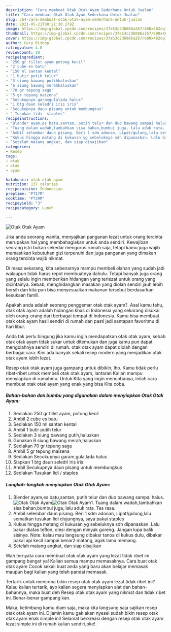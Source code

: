 ```yaml
---
description: "Cara membuat Otak Otak Ayam Sederhana Untuk Jualan"
title: "Cara membuat Otak Otak Ayam Sederhana Untuk Jualan"
slug: 364-cara-membuat-otak-otak-ayam-sederhana-untuk-jualan
date: 2021-05-21T08:21:30.279Z
image: https://img-global.cpcdn.com/recipes/37e53c2d6086a267/680x482cq70/otak-otak-ayam-foto-resep-utama.jpg
thumbnail: https://img-global.cpcdn.com/recipes/37e53c2d6086a267/680x482cq70/otak-otak-ayam-foto-resep-utama.jpg
cover: https://img-global.cpcdn.com/recipes/37e53c2d6086a267/680x482cq70/otak-otak-ayam-foto-resep-utama.jpg
author: Cory Bishop
ratingvalue: 4.8
reviewcount: 10
recipeingredient:
- "250 gr fillet ayam potong kecil"
- "2 cube es batu"
- "150 ml santan kental"
- "1 butir putih telur"
- "3 siung bawang putihhaluskan"
- "6 siung bawang merahhaluskan"
- "70 gr tepung sagu"
- "5 gr tepung maizena"
- "Secukupnya garamgulalada halus"
- "1 btg daun seledri iris iris"
- "Secukupnya daun pisang untuk membungkus"
- " Tusukan lidi  staples"
recipeinstructions:
- "Blender ayam,es batu,santan, putih telur dan duo bawang sampai halus."
- "Tuang dalam wadah,tambahkan sisa bahan,bumbui juga, lalu aduk rata. Tes rasa."
- "Ambil selembar daun pisang. Beri 1 sdm adonan, Lipat/gulung,lalu sematkan tusukan lidi diujungnya, saya pakai staples"
- "Kukus hingga matang di kukusan yg sebeluknya sdh dipanaskan. Lalu bakar diatas teflon, olesi dengan minyak goreng. Jangan lupa balik sisinya. Note: kalau mau langsung dibakar tanoa di kukus dulu, dibakar pakai api kecil sampai benar2 matang, agak lama memang."
- "Setelah matang angkat, dan siap disajikan"
categories:
- Resep
tags:
- otak
- otak
- ayam

katakunci: otak otak ayam 
nutrition: 137 calories
recipecuisine: Indonesian
preptime: "PT17M"
cooktime: "PT39M"
recipeyield: "3"
recipecategory: Lunch

---
```



![Otak Otak Ayam](https://img-global.cpcdn.com/recipes/37e53c2d6086a267/680x482cq70/otak-otak-ayam-foto-resep-utama.jpg)

Jika anda seorang wanita, menyajikan panganan lezat untuk orang tercinta merupakan hal yang membahagiakan untuk anda sendiri. Kewajiban seorang istri bukan sekedar mengurus rumah saja, tetapi kamu juga wajib memastikan kebutuhan gizi terpenuhi dan juga panganan yang dimakan orang tercinta wajib nikmat.

Di masa  sekarang, kita sebenarnya mampu membeli olahan yang sudah jadi walaupun tidak harus repot membuatnya dahulu. Tetapi banyak juga orang yang selalu ingin memberikan hidangan yang terlezat untuk orang yang dicintainya. Sebab, menghidangkan masakan yang diolah sendiri jauh lebih bersih dan kita pun bisa menyesuaikan makanan tersebut berdasarkan kesukaan famili. 



Apakah anda adalah seorang penggemar otak otak ayam?. Asal kamu tahu, otak otak ayam adalah hidangan khas di Indonesia yang sekarang disukai oleh orang-orang dari berbagai tempat di Indonesia. Kamu bisa membuat otak otak ayam hasil sendiri di rumah dan pasti jadi santapan favoritmu di hari libur.

Anda tak perlu bingung jika kamu ingin mendapatkan otak otak ayam, sebab otak otak ayam tidak sukar untuk ditemukan dan juga kamu pun dapat mengolahnya sendiri di rumah. otak otak ayam dapat diolah dengan berbagai cara. Kini ada banyak sekali resep modern yang menjadikan otak otak ayam lebih lezat.

Resep otak otak ayam juga gampang untuk dibikin, lho. Kamu tidak perlu ribet-ribet untuk membeli otak otak ayam, lantaran Kalian mampu menyiapkan di rumahmu. Untuk Kita yang ingin mencobanya, inilah cara membuat otak otak ayam yang enak yang bisa Kita coba.

<!--inarticleads1-->

##### Bahan-bahan dan bumbu yang digunakan dalam menyiapkan Otak Otak Ayam:

1. Sediakan 250 gr fillet ayam, potong kecil
1. Ambil 2 cube es batu
1. Sediakan 150 ml santan kental
1. Ambil 1 butir putih telur
1. Sediakan 3 siung bawang putih,haluskan
1. Gunakan 6 siung bawang merah,haluskan
1. Sediakan 70 gr tepung sagu
1. Ambil 5 gr tepung maizena
1. Sediakan Secukupnya garam,gula,lada halus
1. Siapkan 1 btg daun seledri iris iris
1. Ambil Secukupnya daun pisang untuk membungkus
1. Sediakan  Tusukan lidi / staples




<!--inarticleads2-->

##### Langkah-langkah menyiapkan Otak Otak Ayam:

1. Blender ayam,es batu,santan, putih telur dan duo bawang sampai halus.
<img src="https://img-global.cpcdn.com/steps/f1811702e3ee6dfe/160x128cq70/otak-otak-ayam-langkah-memasak-1-foto.jpg" alt="Otak Otak Ayam"><img src="https://img-global.cpcdn.com/steps/ed0131e2eeca1e05/160x128cq70/otak-otak-ayam-langkah-memasak-1-foto.jpg" alt="Otak Otak Ayam">1. Tuang dalam wadah,tambahkan sisa bahan,bumbui juga, lalu aduk rata. Tes rasa.
1. Ambil selembar daun pisang. Beri 1 sdm adonan, Lipat/gulung,lalu sematkan tusukan lidi diujungnya, saya pakai staples
1. Kukus hingga matang di kukusan yg sebeluknya sdh dipanaskan. Lalu bakar diatas teflon, olesi dengan minyak goreng. Jangan lupa balik sisinya. Note: kalau mau langsung dibakar tanoa di kukus dulu, dibakar pakai api kecil sampai benar2 matang, agak lama memang.
1. Setelah matang angkat, dan siap disajikan




Wah ternyata cara membuat otak otak ayam yang lezat tidak ribet ini gampang banget ya! Kalian semua mampu memasaknya. Cara buat otak otak ayam Cocok sekali buat anda yang baru akan belajar memasak maupun bagi kalian yang telah pandai memasak.

Tertarik untuk mencoba bikin resep otak otak ayam lezat tidak ribet ini? Kalau kalian tertarik, ayo kalian segera menyiapkan alat dan bahan-bahannya, maka buat deh Resep otak otak ayam yang nikmat dan tidak ribet ini. Benar-benar gampang kan. 

Maka, ketimbang kamu diam saja, maka kita langsung saja sajikan resep otak otak ayam ini. Dijamin kamu gak akan nyesel sudah bikin resep otak otak ayam enak simple ini! Selamat berkreasi dengan resep otak otak ayam lezat simple ini di rumah kalian sendiri,oke!.

